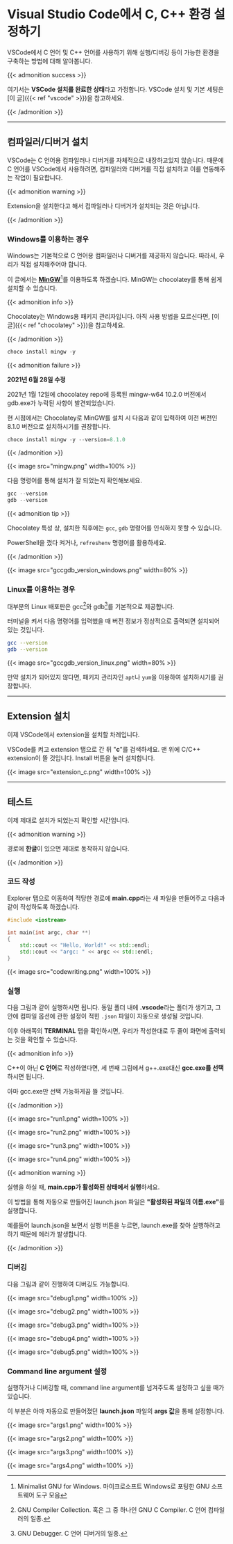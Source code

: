 # Visual Studio Code에서 C, C++ 환경 설정하기


VSCode에서 C 언어 및 C++ 언어를 사용하기 위해 실행/디버깅 등이 가능한 환경을 구축하는 방법에 대해 알아봅니다.


<!--more-->

{{< admonition success >}}

여기서는 <b>VSCode 설치를 완료한 상태</b>라고 가정합니다. VSCode 설치 및 기본 세팅은 [이 글]({{< ref "vscode" >}})을 참고하세요.

{{< /admonition >}}

---

## 컴파일러/디버거 설치

VSCode는 C 언어용 컴파일러나 디버거를 자체적으로 내장하고있지 않습니다. 때문에 C 언어를 VSCode에서 사용하려면, 컴파일러와 디버거를 직접 설치하고 이를 연동해주는 작업이 필요합니다.

{{< admonition warning >}}

Extension을 설치한다고 해서 컴파일러나 디버거가 설치되는 것은 아닙니다.

{{< /admonition >}}

### Windows를 이용하는 경우

Windows는 기본적으로 C 언어용 컴파일러나 디버거를 제공하지 않습니다. 따라서, 우리가 직접 설치해주어야 합니다.

이 글에서는 **[MinGW](http://www.mingw.org/)**[^1]를 이용하도록 하겠습니다. MinGW는 chocolatey를 통해 쉽게 설치할 수 있습니다.

{{< admonition info >}}

Chocolatey는 Windows용 패키지 관리자입니다. 아직 사용 방법을 모르신다면, [이 글]({{< ref "chocolatey" >}})을 참고하세요.

{{< /admonition >}}

```powershell
choco install mingw -y
```

{{< admonition failure >}}

<b> 2021년 6월 28일 수정</b>

2021년 1월 12일에 chocolatey repo에 등록된 mingw-w64 10.2.0 버전에서 gdb.exe가 누락된 사항이 발견되었습니다.

현 시점에서는 Chocolatey로 MinGW를 설치 시 다음과 같이 입력하여 이전 버전인 8.1.0 버전으로 설치하시기를 권장합니다.

```powershell
choco install mingw -y --version=8.1.0
```

{{< /admonition >}}

{{< image src="mingw.png" width=100% >}}

다음 명령어를 통해 설치가 잘 되었는지 확인해보세요.

```powershell
gcc --version
gdb --version
```

{{< admonition tip >}}

Chocolatey 특성 상, 설치한 직후에는 `gcc`, `gdb` 명령어를 인식하지 못할 수 있습니다.

PowerShell을 껐다 켜거나, `refreshenv` 명령어를 활용하세요.

{{< /admonition >}}

{{< image src="gccgdb_version_windows.png" width=80% >}}

### Linux를 이용하는 경우

대부분의 Linux 배포판은 gcc[^2]와 gdb[^3]를 기본적으로 제공합니다.

터미널을 켜서 다음 명령어를 입력했을 때 버전 정보가 정상적으로 출력되면 설치되어 있는 것입니다.

```bash
gcc --version
gdb --version
```

{{< image src="gccgdb_version_linux.png" width=80% >}}

만약 설치가 되어있지 않다면, 패키지 관리자인 `apt`나 `yum`을 이용하여 설치하시기를 권장합니다.

---

## Extension 설치

이제 VSCode에서 extension을 설치할 차례입니다.

VSCode를 켜고 extension 탭으로 간 뒤 "**c**"를 검색하세요. 맨 위에 C/C++ extension이 뜰 것입니다. Install 버튼을 눌러 설치합니다.

{{< image src="extension_c.png" width=100% >}}



---

## 테스트

이제 제대로 설치가 되었는지 확인할 시간입니다.

{{< admonition warning >}}

경로에 **한글**이 있으면 제대로 동작하지 않습니다.

{{< /admonition >}}

### 코드 작성

Explorer 탭으로 이동하여 적당한 경로에 <b>main.cpp</b>라는 새 파일을 만들어주고 다음과 같이 작성하도록 하겠습니다.

```cpp
#include <iostream>

int main(int argc, char **)
{
    std::cout << "Hello, World!" << std::endl;
    std::cout << "argc: " << argc << std::endl;
}
```

{{< image src="codewriting.png" width=100% >}}

### 실행

다음 그림과 같이 실행하시면 됩니다. 동일 폴더 내에 <b>.vscode</b>라는 폴더가 생기고, 그 안에 컴파일 옵션에 관한 설정이 적힌 `.json` 파일이 자동으로 생성될 것입니다.

이후 아래쪽의 **TERMINAL** 탭을 확인하시면, 우리가 작성한대로 두 줄이 화면에 출력되는 것을 확인할 수 있습니다.

{{< admonition info >}}

C++이 아닌 **C 언어**로 작성하였다면, 세 번째 그림에서 g++.exe대신 <b>gcc.exe를 선택</b>하시면 됩니다.

아마 gcc.exe만 선택 가능하게끔 뜰 것입니다.

{{< /admonition >}}

{{< image src="run1.png" width=100% >}}

{{< image src="run2.png" width=100% >}}

{{< image src="run3.png" width=100% >}}

{{< image src="run4.png" width=100% >}}

{{< admonition warning >}}

실행을 하실 때, <b>main.cpp가 활성화된 상태에서 실행</b>하세요.

이 방법을 통해 자동으로 만들어진 launch.json 파일은 <b>"활성화된 파일의 이름.exe"</b>를 실행합니다.

예를들어 launch.json을 보면서 실행 버튼을 누르면, launch.exe를 찾아 실행하려고 하기 때문에 에러가 발생합니다.

{{< /admonition >}}

### 디버깅

다음 그림과 같이 진행하여 디버깅도 가능합니다.

{{< image src="debug1.png" width=100% >}}

{{< image src="debug2.png" width=100% >}}

{{< image src="debug3.png" width=100% >}}

{{< image src="debug4.png" width=100% >}}

{{< image src="debug5.png" width=100% >}}

### Command line argument 설정

실행하거나 디버깅할 때, command line argument를 넘겨주도록 설정하고 싶을 때가 있습니다.

이 부분은 아까 자동으로 만들어졌던 <b>launch.json</b> 파일의 <b>args 값</b>을 통해 설정합니다.

{{< image src="args1.png" width=100% >}}

{{< image src="args2.png" width=100% >}}

{{< image src="args3.png" width=100% >}}

{{< image src="args4.png" width=100% >}}



[^1]: Minimalist GNU for Windows. 마이크로소프트 Windows로 포팅한 GNU 소프트웨어 도구 모음
[^2]: GNU Compiler Collection. 혹은 그 중 하나인 GNU C Compiler. C 언어 컴파일러의 일종.
[^3]: GNU Debugger. C 언어 디버거의 일종.
